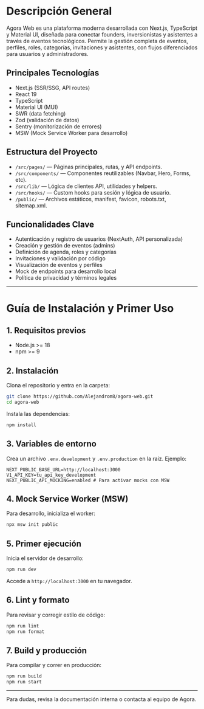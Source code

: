 # Descripción General

Agora Web es una plataforma moderna desarrollada con Next.js, TypeScript y Material UI, diseñada para conectar founders, inversionistas y asistentes a través de eventos tecnológicos. Permite la gestión completa de eventos, perfiles, roles, categorías, invitaciones y asistentes, con flujos diferenciados para usuarios y administradores.

## Principales Tecnologías
- Next.js (SSR/SSG, API routes)
- React 19
- TypeScript
- Material UI (MUI)
- SWR (data fetching)
- Zod (validación de datos)
- Sentry (monitorización de errores)
- MSW (Mock Service Worker para desarrollo)

## Estructura del Proyecto
- `/src/pages/` — Páginas principales, rutas, y API endpoints.
- `/src/components/` — Componentes reutilizables (Navbar, Hero, Forms, etc).
- `/src/lib/` — Lógica de clientes API, utilidades y helpers.
- `/src/hooks/` — Custom hooks para sesión y lógica de usuario.
- `/public/` — Archivos estáticos, manifest, favicon, robots.txt, sitemap.xml.

## Funcionalidades Clave
- Autenticación y registro de usuarios (NextAuth, API personalizada)
- Creación y gestión de eventos (admins)
- Definición de agenda, roles y categorías
- Invitaciones y validación por código
- Visualización de eventos y perfiles
- Mock de endpoints para desarrollo local
- Política de privacidad y términos legales

---

# Guía de Instalación y Primer Uso

## 1. Requisitos previos
- Node.js >= 18
- npm >= 9

## 2. Instalación
Clona el repositorio y entra en la carpeta:

```bash
git clone https://github.com/Alejandrom8/agora-web.git
cd agora-web
```

Instala las dependencias:

```bash
npm install
```

## 3. Variables de entorno
Crea un archivo `.env.development` y `.env.production` en la raíz. Ejemplo:

```
NEXT_PUBLIC_BASE_URL=http://localhost:3000
V1_API_KEY=tu_api_key_development
NEXT_PUBLIC_API_MOCKING=enabled # Para activar mocks con MSW
```

## 4. Mock Service Worker (MSW)
Para desarrollo, inicializa el worker:

```bash
npx msw init public
```

## 5. Primer ejecución
Inicia el servidor de desarrollo:

```bash
npm run dev
```

Accede a `http://localhost:3000` en tu navegador.

## 6. Lint y formato
Para revisar y corregir estilo de código:

```bash
npm run lint
npm run format
```

## 7. Build y producción
Para compilar y correr en producción:

```bash
npm run build
npm run start
```

---

Para dudas, revisa la documentación interna o contacta al equipo de Agora.